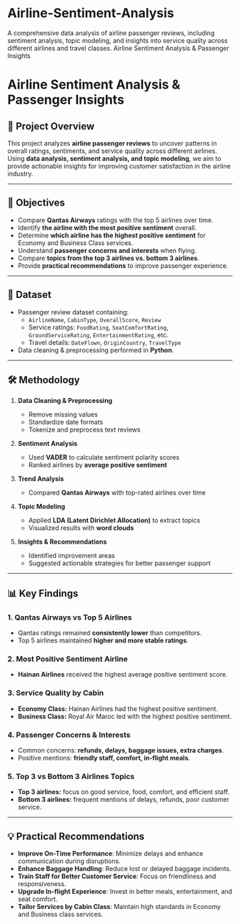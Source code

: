 # Airline-Sentiment-Analysis
A comprehensive data analysis of airline passenger reviews, including sentiment analysis, topic modeling, and insights into service quality across different airlines and travel classes.
Airline Sentiment Analysis & Passenger Insights

# Airline Sentiment Analysis & Passenger Insights

## 📌 Project Overview
This project analyzes **airline passenger reviews** to uncover patterns in overall ratings, sentiments, and service quality across different airlines.  
Using **data analysis, sentiment analysis, and topic modeling**, we aim to provide actionable insights for improving customer satisfaction in the airline industry.

---

## 🎯 Objectives
- Compare **Qantas Airways** ratings with the top 5 airlines over time.
- Identify **the airline with the most positive sentiment** overall.
- Determine **which airline has the highest positive sentiment** for Economy and Business Class services.
- Understand **passenger concerns and interests** when flying.
- Compare **topics from the top 3 airlines vs. bottom 3 airlines**.
- Provide **practical recommendations** to improve passenger experience.

---

## 📂 Dataset
- Passenger review dataset containing:
  - `AirlineName`, `CabinType`, `OverallScore`, `Review`
  - Service ratings: `FoodRating`, `SeatComfortRating`, `GroundServiceRating`, `EntertainmentRating`, etc.
  - Travel details: `DateFlown`, `OriginCountry`, `TravelType`
- Data cleaning & preprocessing performed in **Python**.

---

## 🛠️ Methodology
1. **Data Cleaning & Preprocessing**  
   - Remove missing values  
   - Standardize date formats  
   - Tokenize and preprocess text reviews  

2. **Sentiment Analysis**  
   - Used **VADER** to calculate sentiment polarity scores  
   - Ranked airlines by **average positive sentiment**  

3. **Trend Analysis**  
   - Compared **Qantas Airways** with top-rated airlines over time  

4. **Topic Modeling**  
   - Applied **LDA (Latent Dirichlet Allocation)** to extract topics  
   - Visualized results with **word clouds**  

5. **Insights & Recommendations**  
   - Identified improvement areas  
   - Suggested actionable strategies for better passenger support  

---

## 📊 Key Findings
### **1. Qantas Airways vs Top 5 Airlines**
- Qantas ratings remained **consistently lower** than competitors.
- Top 5 airlines maintained **higher and more stable ratings**.

### **2. Most Positive Sentiment Airline**
- **Hainan Airlines** received the highest average positive sentiment score.

### **3. Service Quality by Cabin**
- **Economy Class:** Hainan Airlines had the highest positive sentiment.  
- **Business Class:** Royal Air Maroc led with the highest positive sentiment.

### **4. Passenger Concerns & Interests**
- Common concerns: **refunds, delays, baggage issues, extra charges**.  
- Positive mentions: **friendly staff, comfort, in-flight meals**.

### **5. Top 3 vs Bottom 3 Airlines Topics**
- **Top 3 airlines:** focus on good service, food, comfort, and efficient staff.  
- **Bottom 3 airlines:** frequent mentions of delays, refunds, poor customer service.

---

## 💡 Practical Recommendations
- **Improve On-Time Performance**: Minimize delays and enhance communication during disruptions.
- **Enhance Baggage Handling**: Reduce lost or delayed baggage incidents.
- **Train Staff for Better Customer Service**: Focus on friendliness and responsiveness.
- **Upgrade In-flight Experience**: Invest in better meals, entertainment, and seat comfort.
- **Tailor Services by Cabin Class**: Maintain high standards in Economy and Business class services.
